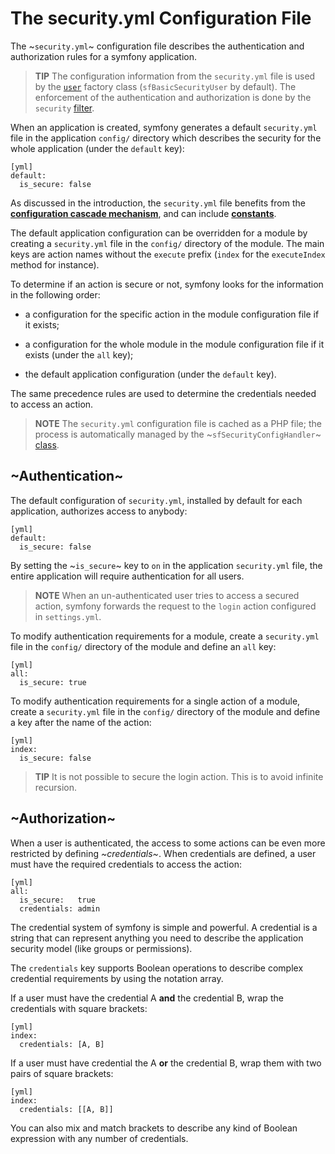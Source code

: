 The security.yml Configuration File
===================================

The ~`security.yml`~ configuration file describes the authentication and
authorization rules for a symfony application.

>**TIP**
>The configuration information from the `security.yml` file is used by
>the [`user`](#chapter_05_user) factory class (`sfBasicSecurityUser` by
>default). The enforcement of the authentication and authorization is
>done by the `security` [filter](#chapter_12_security).

When an application is created, symfony generates a default `security.yml`
file in the application `config/` directory which describes the security for
the whole application (under the `default` key):

    [yml]
    default:
      is_secure: false

As discussed in the introduction, the `security.yml` file benefits from
the [**configuration cascade mechanism**](#chapter_03_configuration_cascade),
and can include [**constants**](#chapter_03_constants).

The default application configuration can be overridden for a module by
creating a `security.yml` file in the `config/` directory of the module. The
main keys are action names without the `execute` prefix (`index` for the
`executeIndex` method for instance).

To determine if an action is secure or not, symfony looks for the information
in the following order:

  * a configuration for the specific action in the module configuration file
    if it exists;

  * a configuration for the whole module in the module configuration file if
    it exists (under the `all` key);

  * the default application configuration (under the `default` key).

The same precedence rules are used to determine the credentials needed to
access an action.

>**NOTE**
>The `security.yml` configuration file is cached as a PHP file; the
>process is automatically managed by the ~`sfSecurityConfigHandler`~
>[class](#chapter_14_config_handlers_yml).

~Authentication~
----------------

The default configuration of `security.yml`, installed by default for each
application, authorizes access to anybody:

    [yml]
    default:
      is_secure: false

By setting the ~`is_secure`~ key to `on` in the application `security.yml`
file, the entire application will require authentication for all users.

>**NOTE**
>When an un-authenticated user tries to access a secured action, symfony
>forwards the request to the `login` action configured in `settings.yml`.

To modify authentication requirements for a module, create a `security.yml`
file in the `config/` directory of the module and define an `all` key:

    [yml]
    all:
      is_secure: true

To modify authentication requirements for a single action of a module, create
a `security.yml` file in the `config/` directory of the module and define a
key after the name of the action:

    [yml]
    index:
      is_secure: false

>**TIP**
>It is not possible to secure the login action. This is to avoid infinite
>recursion.

~Authorization~
---------------

When a user is authenticated, the access to some actions can be even more
restricted by defining *~credentials~*. When credentials are defined, a user
must have the required credentials to access the action:

    [yml]
    all:
      is_secure:   true
      credentials: admin

The credential system of symfony is simple and powerful. A credential is a
string that can represent anything you need to describe the application
security model (like groups or permissions).

The `credentials` key supports Boolean operations to describe complex
credential requirements by using the notation array.

If a user must have the credential A **and** the credential B, wrap the
credentials with square brackets:

    [yml]
    index:
      credentials: [A, B]

If a user must have credential the A **or** the credential B, wrap them with
two pairs of square brackets:

    [yml]
    index:
      credentials: [[A, B]]

You can also mix and match brackets to describe any kind of Boolean expression
with any number of credentials.
